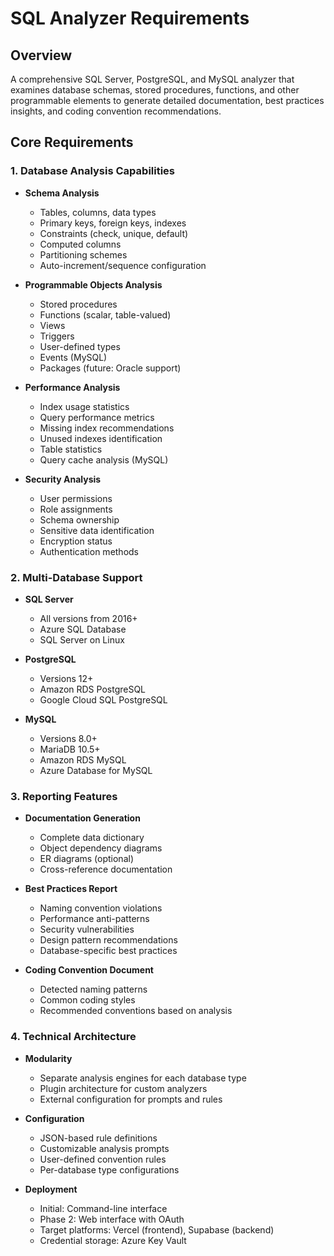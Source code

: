 # SQL Analyzer Requirements

## Overview
A comprehensive SQL Server, PostgreSQL, and MySQL analyzer that examines database schemas, stored procedures, functions, and other programmable elements to generate detailed documentation, best practices insights, and coding convention recommendations.

## Core Requirements

### 1. Database Analysis Capabilities
- **Schema Analysis**
  - Tables, columns, data types
  - Primary keys, foreign keys, indexes
  - Constraints (check, unique, default)
  - Computed columns
  - Partitioning schemes
  - Auto-increment/sequence configuration
  
- **Programmable Objects Analysis**
  - Stored procedures
  - Functions (scalar, table-valued)
  - Views
  - Triggers
  - User-defined types
  - Events (MySQL)
  - Packages (future: Oracle support)
  
- **Performance Analysis**
  - Index usage statistics
  - Query performance metrics
  - Missing index recommendations
  - Unused indexes identification
  - Table statistics
  - Query cache analysis (MySQL)  
- **Security Analysis**
  - User permissions
  - Role assignments
  - Schema ownership
  - Sensitive data identification
  - Encryption status
  - Authentication methods

### 2. Multi-Database Support
- **SQL Server**
  - All versions from 2016+
  - Azure SQL Database
  - SQL Server on Linux
  
- **PostgreSQL**
  - Versions 12+
  - Amazon RDS PostgreSQL
  - Google Cloud SQL PostgreSQL
  
- **MySQL**
  - Versions 8.0+
  - MariaDB 10.5+
  - Amazon RDS MySQL
  - Azure Database for MySQL

### 3. Reporting Features
- **Documentation Generation**
  - Complete data dictionary
  - Object dependency diagrams
  - ER diagrams (optional)
  - Cross-reference documentation  
- **Best Practices Report**
  - Naming convention violations
  - Performance anti-patterns
  - Security vulnerabilities
  - Design pattern recommendations
  - Database-specific best practices
  
- **Coding Convention Document**
  - Detected naming patterns
  - Common coding styles
  - Recommended conventions based on analysis

### 4. Technical Architecture
- **Modularity**
  - Separate analysis engines for each database type
  - Plugin architecture for custom analyzers
  - External configuration for prompts and rules
  
- **Configuration**
  - JSON-based rule definitions
  - Customizable analysis prompts
  - User-defined convention rules
  - Per-database type configurations
  
- **Deployment**
  - Initial: Command-line interface
  - Phase 2: Web interface with OAuth
  - Target platforms: Vercel (frontend), Supabase (backend)
  - Credential storage: Azure Key Vault